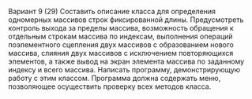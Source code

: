 Вариант 9 (29) 
Составить описание класса для определения одномерных массивов строк фиксированной длины. Предусмотреть контроль выхода за пределы массива, 
возможность обращения к отдельным строкам массива по индексам, 
выполнения операций поэлементного сцепления двух массивов с образованием нового массива, 
слияния двух массивов с исключением повторяющихся элементов, 
а также вывод на экран элемента массива по заданному индексу и всего массива. 
Написать программу, демонстрирующую работу с этим классом. Программа должна содержать меню, позволяющее осуществить проверку всех методов класса. 
